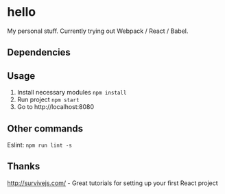 # hello
My personal stuff. Currently trying out Webpack / React / Babel.

## Dependencies

## Usage
1. Install necessary modules `npm install`
2. Run project `npm start`
3. Go to http://localhost:8080

## Other commands

Eslint: `npm run lint -s`

## Thanks
http://survivejs.com/ - Great tutorials for setting up your first React project